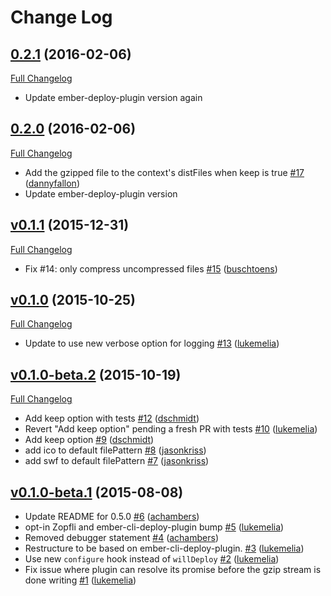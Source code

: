 # Change Log

## [0.2.1](https://github.com/ember-cli-deploy/ember-cli-deploy-gzip/tree/0.2.1) (2016-02-06)
[Full Changelog](https://github.com/ember-cli-deploy/ember-cli-deploy-gzip/compare/v0.2.0...0.2.1)

- Update ember-deploy-plugin version again

## [0.2.0](https://github.com/ember-cli-deploy/ember-cli-deploy-gzip/tree/0.2.0) (2016-02-06)
[Full Changelog](https://github.com/ember-cli-deploy/ember-cli-deploy-gzip/compare/v0.1.1...0.2.0)

- Add the gzipped file to the context's distFiles when keep is true [\#17](https://github.com/ember-cli-deploy/ember-cli-deploy-gzip/pull/17) ([dannyfallon](https://github.com/dannyfallon))
- Update ember-deploy-plugin version

## [v0.1.1](https://github.com/ember-cli-deploy/ember-cli-deploy-gzip/tree/v0.1.1) (2015-12-31)
[Full Changelog](https://github.com/ember-cli-deploy/ember-cli-deploy-gzip/compare/v0.1.0...v0.1.1)

- Fix \#14: only compress uncompressed files [\#15](https://github.com/ember-cli-deploy/ember-cli-deploy-gzip/pull/15) ([buschtoens](https://github.com/buschtoens))

## [v0.1.0](https://github.com/ember-cli-deploy/ember-cli-deploy-gzip/tree/v0.1.0) (2015-10-25)
[Full Changelog](https://github.com/ember-cli-deploy/ember-cli-deploy-gzip/compare/v0.1.0-beta.2...v0.1.0)

- Update to use new verbose option for logging [\#13](https://github.com/ember-cli-deploy/ember-cli-deploy-gzip/pull/13) ([lukemelia](https://github.com/lukemelia))

## [v0.1.0-beta.2](https://github.com/ember-cli-deploy/ember-cli-deploy-gzip/tree/v0.1.0-beta.2) (2015-10-19)
[Full Changelog](https://github.com/ember-cli-deploy/ember-cli-deploy-gzip/compare/v0.1.0-beta.1...v0.1.0-beta.2)

- Add keep option with tests [\#12](https://github.com/ember-cli-deploy/ember-cli-deploy-gzip/pull/12) ([dschmidt](https://github.com/dschmidt))
- Revert "Add keep option" pending a fresh PR with tests [\#10](https://github.com/ember-cli-deploy/ember-cli-deploy-gzip/pull/10) ([lukemelia](https://github.com/lukemelia))
- Add keep option [\#9](https://github.com/ember-cli-deploy/ember-cli-deploy-gzip/pull/9) ([dschmidt](https://github.com/dschmidt))
- add ico to default filePattern [\#8](https://github.com/ember-cli-deploy/ember-cli-deploy-gzip/pull/8) ([jasonkriss](https://github.com/jasonkriss))
- add swf to default filePattern [\#7](https://github.com/ember-cli-deploy/ember-cli-deploy-gzip/pull/7) ([jasonkriss](https://github.com/jasonkriss))

## [v0.1.0-beta.1](https://github.com/ember-cli-deploy/ember-cli-deploy-gzip/tree/v0.1.0-beta.1) (2015-08-08)

- Update README for 0.5.0 [\#6](https://github.com/ember-cli-deploy/ember-cli-deploy-gzip/pull/6) ([achambers](https://github.com/achambers))
- opt-in Zopfli and ember-cli-deploy-plugin bump [\#5](https://github.com/ember-cli-deploy/ember-cli-deploy-gzip/pull/5) ([lukemelia](https://github.com/lukemelia))
- Removed debugger statement [\#4](https://github.com/ember-cli-deploy/ember-cli-deploy-gzip/pull/4) ([achambers](https://github.com/achambers))
- Restructure to be based on ember-cli-deploy-plugin. [\#3](https://github.com/ember-cli-deploy/ember-cli-deploy-gzip/pull/3) ([lukemelia](https://github.com/lukemelia))
- Use new `configure` hook instead of `willDeploy` [\#2](https://github.com/ember-cli-deploy/ember-cli-deploy-gzip/pull/2) ([lukemelia](https://github.com/lukemelia))
- Fix issue where plugin can resolve its promise before the gzip stream is done writing [\#1](https://github.com/ember-cli-deploy/ember-cli-deploy-gzip/pull/1) ([lukemelia](https://github.com/lukemelia))
